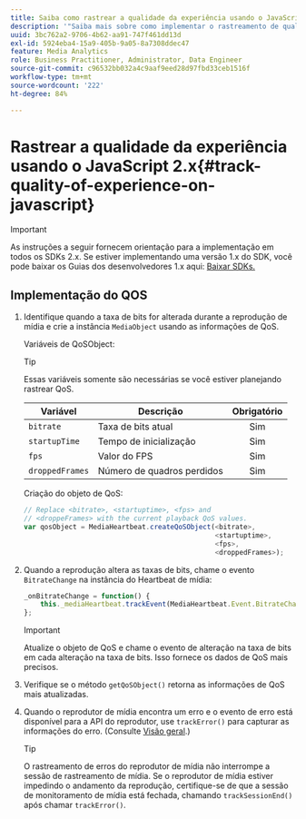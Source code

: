 ```yaml
---
title: Saiba como rastrear a qualidade da experiência usando o JavaScript 2.x
description: '"Saiba mais sobre como implementar o rastreamento de qualidade de experiência (QoE, QoS) usando o SDK do Media em aplicativos de navegador usando o JavaScript 2.x."'
uuid: 3bc762a2-9706-4b62-aa91-747f461dd13d
exl-id: 5924eba4-15a9-405b-9a05-8a7308ddec47
feature: Media Analytics
role: Business Practitioner, Administrator, Data Engineer
source-git-commit: c96532bb032a4c9aaf9eed28d97fbd33ceb1516f
workflow-type: tm+mt
source-wordcount: '222'
ht-degree: 84%

---
```


# Rastrear a qualidade da experiência usando o JavaScript 2.x{#track-quality-of-experience-on-javascript}

>[!IMPORTANT]
>
>As instruções a seguir fornecem orientação para a implementação em todos os SDKs 2.x. Se estiver implementando uma versão 1.x do SDK, você pode baixar os Guias dos desenvolvedores 1.x aqui: [Baixar SDKs.](/help/sdk-implement/download-sdks.md)

## Implementação do QOS

1. Identifique quando a taxa de bits for alterada durante a reprodução de mídia e crie a instância `MediaObject` usando as informações de QoS.

   Variáveis de QoSObject:

   >[!TIP]
   >
   >Essas variáveis somente são necessárias se você estiver planejando rastrear QoS.

   | Variável | Descrição | Obrigatório |
   | --- | --- | :---: |
   | `bitrate` | Taxa de bits atual | Sim |
   | `startupTime` | Tempo de inicialização | Sim |
   | `fps` | Valor do FPS | Sim |
   | `droppedFrames` | Número de quadros perdidos | Sim |

   Criação do objeto de QoS:

   ```js
   // Replace <bitrate>, <startuptime>, <fps> and  
   // <droppeFrames> with the current playback QoS values.  
   var qosObject = MediaHeartbeat.createQoSObject(<bitrate>,  
                                                  <startuptime>,  
                                                  <fps>,  
                                                  <droppedFrames>);
   ```

1. Quando a reprodução altera as taxas de bits, chame o evento `BitrateChange` na instância do Heartbeat de mídia:

   ```js
   _onBitrateChange = function() {
       this._mediaHeartbeat.trackEvent(MediaHeartbeat.Event.BitrateChange, qosObject);
   };
   ```

   >[!IMPORTANT]
   >
   >Atualize o objeto de QoS e chame o evento de alteração na taxa de bits em cada alteração na taxa de bits. Isso fornece os dados de QoS mais precisos.

1. Verifique se o método `getQoSObject()` retorna as informações de QoS mais atualizadas.
1. Quando o reprodutor de mídia encontra um erro e o evento de erro está disponível para a API do reprodutor, use `trackError()` para capturar as informações do erro. (Consulte [Visão geral](/help/sdk-implement/track-errors/track-errors-overview.md).)

   >[!TIP]
   >
   >O rastreamento de erros do reprodutor de mídia não interrompe a sessão de rastreamento de mídia. Se o reprodutor de mídia estiver impedindo o andamento da reprodução, certifique-se de que a sessão de monitoramento de mídia está fechada, chamando `trackSessionEnd()` após chamar `trackError()`.
